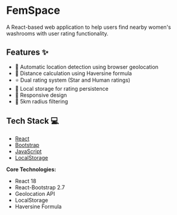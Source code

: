 # FemSpace
A React-based web application to help users find nearby women's washrooms with user rating functionality. 

## Features ✨
- 📍 Automatic location detection using browser geolocation
- 📏 Distance calculation using Haversine formula
- ⭐ Dual rating system (Star and Human ratings)
- 💾 Local storage for rating persistence
- 📱 Responsive design
- 🚦 5km radius filtering

## Tech Stack 💻
* [React](https://img.shields.io/badge/-React-61DAFB?logo=react&logoColor=white)
* [Bootstrap](https://img.shields.io/badge/-Bootstrap-7952B3?logo=bootstrap&logoColor=white)
* [JavaScript](https://img.shields.io/badge/-JavaScript-F7DF1E?logo=javascript&logoColor=black)
* [LocalStorage](https://img.shields.io/badge/-LocalStorage-008080?logo=html5&logoColor=white)

**Core Technologies:**
- React 18
- React-Bootstrap 2.7
- Geolocation API
- LocalStorage
- Haversine Formula

